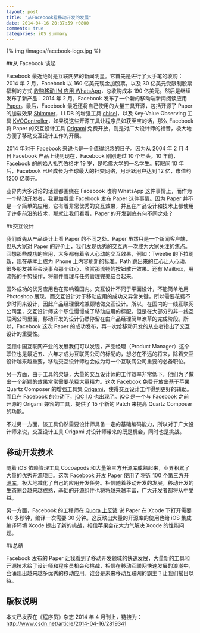 ```yaml
---
layout: post
title: "从Facebook看移动开发的发展"
date: 2014-04-16 20:37:59 +0800
comments: true
categories: iOS summary
---
```


{% img /images/facebook-logo.jpg %}

##从 Facebook 谈起

Facebook 最近绝对是互联网界的新闻明星。它首先是进行了大手笔的收购：2014 年 2 月，Facebook 以 160 亿美元现金加股票，以及 30 亿美元受限制股票福利的方式 [收购移动 IM 应用 WhatsApp](http://tech.ifeng.com/internet/special/fb-whatsapp/content-1/detail_2014_02/21/34032969_0.shtml)，总收购成本 190 亿美元。然后是继续发布了新产品：2014 年 2 月，Facebook 发布了一个新的移动端新闻阅读应用 [Paper](https://www.facebook.com/paper)。最后，Facebook 最近还将自己使用的大量工具开源，包括开源了 Paper 的加载效果 [Shimmer](https://github.com/facebook/Shimmer)，LLDB 的增强工具 [chisel](https://github.com/facebook/chisel)，以及 Key-Value Observing 工具 [KVOController](https://github.com/facebook/KVOController)，如果说这些开源工具让程序员如获至宝的话，那么 Facebook 将 Paper 的交互设计工具 [Origami](http://facebook.github.io/origami/) 免费开放，则是对广大设计师的福音，极大地方便了移动交互设计工作的开展。

2014 年对于 Facebook 来说也是一个值得纪念的日子。因为从 2004 年 2 月 4 日 Facebook 产品上线到现在，Facebook 刚刚走过 10 个年头。10 年前，Facebook 的创始人扎克伯格才 19 岁，是哈佛大学的一名学生。转眼间 10 年后，Facebook 已经成长为全球最大的社交网络，月活跃用户达到 12 亿，市值约 1200 亿美元。

业界内大多讨论的话题都围绕在 Facebook 收购 WhatsApp 这件事情上，而作为一个移动开发者，我更加看重 Facebook 发布 Paper 这件事情。因为 Paper 并不是一个简单的应用，它有着非常优秀的交互效果，并且在产品设计和技术上都使用了许多前沿的技术，那就让我们看看，Paper 的开发到底有何不同之处？

##交互设计

我们首先从产品设计上看 Paper 的不同之处。Paper 虽然只是一个新闻客户端，但从大家对 Paper 的评价上，我们发现优秀的交互再一次成为大家关注的焦点。回想那些成功的应用，大多都有着令人心动的交互效果，例如：Tweetie 的下拉刷新，现在基本上成为 iPhone 上内容刷新的标准。Path 跳出来的红心让人心动，很多朋友甚至会没事点那个红心，欣赏那流畅的按钮散开效果。还有 Mailbox，用流畅的手势操作，将邮件管理与任务管理完美结合起来。

国外成功的优秀应用也在影响着国内。交互设计不同于平面设计，不能简单地用 Photoshop 展现，而交互设计对于移动应用的成功又异常关键，所以需要花费不少时间来设计，因此产品经理很难兼顾地做交互设计。所以，在国内的一线互联网公司里，交互设计师这个职位慢慢成了移动应用的标配。但是在大部分的非一线互联网公司里面，移动开发的设计仍然停留在由产品经理简单潦草的完成阶段。所以，Facebook 这次 Paper 的成功发布，再一次给移动开发的从业者指出了交互设计的重要性。

回顾中国互联网产业的发展我们可以发现，产品经理（Product Manager）这个职位也是最近五、六年才成为互联网公司的标配的，想必在不远的将来，除着交互设计越来越重要，移动交互设计师也会成为每一个互联网公司重要的必备职位。

另一方面，由于工具的欠缺，大量的交互设计师的工作效率非常低下，他们为了做出一个新颖的效果常常需要花费大量精力。这次 Facebook 免费开放出基于苹果 Quartz Composer 的增强工具集 [Origami](http://facebook.github.io/origami/)，使得交互设计工作得到更好的辅助。而且在 Facebook 的带动下，[jQC 1.0](http://qcdesigners.com/index.php/forums/topic/100/it-s-finally-here-j-qc-1-0-a-u/) 也出现了。jQC 是一个与 Facebook 之前开源的 Origami 兼容的工具，提供了 15 个新的 Patch 来提高 Quartz Composer 的功能。

不过另一方面，该工具仍然需要设计师具备一定的基础编码能力，所以对于广大设计师来说，交互设计工具 Origami 对设计师带来的既是机会，同时也是挑战。

## 移动开发技术

随着 iOS 依赖管理工具 Cocoapods 和大量第三方开源库成熟起来，业界积累了大量的优秀开源项目。这次 Facebook 开发 Paper 使用了 [将近 100 个第三方开源库](http://blog.rpplusplus.me/blog/2014/02/11/facebook-paper-used-3rd/)，极大地减化了自己的应用开发任务。相信随着移动开发的发展，移动开发的生态圈会越来越成熟，基础的开源组件也将将越来越丰富，广大开发者都将从中受益。

另一方面，Facebook 的工程师在 [Quora 上反馈](http://www.quora.com/What-exactly-did-Jason-Prado-mean-when-he-said-Xcode-cannot-handle-our-scale/answer/Scott-Goodson-1) 说 Paper 在 Xcode 下打开需要 40 多秒钟，编译一次需要 30 分钟。这反映出大量的开源库的使用也给 iOS 集成编译环境 Xcode 提出了新的挑战，相信苹果会花大力气解决 Xcode 的性能问题。

##总结

Facebook 发布的 Paper 让我看到了移动开发领域的快速发展，大量新的工具和开源技术给了设计师和程序员机会和挑战，相信在移动互联网快速发展的浪潮中，会涌现出越来越多优秀的移动应用。谁会是未来移动互联网的霸主？让我们拭目以待。


## 版权说明

本文已发表在《程序员》杂志 2014 年 4 月刊上，链接为：<http://www.csdn.net/article/2014-04-16/2819341>
